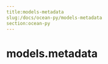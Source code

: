 ```yaml
---
title:models-metadata
slug:/docs/ocean-py/models-metadata
section:ocean-py
---
```

<a name="models.metadata"></a>
# models.metadata

